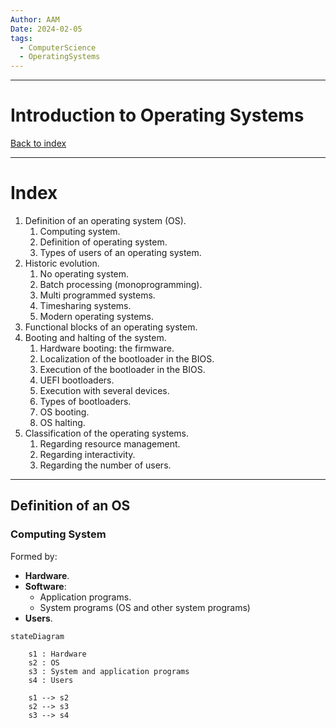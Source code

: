 ```yaml
---
Author: AAM
Date: 2024-02-05
tags:
  - ComputerScience
  - OperatingSystems
---
```

---
# Introduction to Operating Systems

[Back to index](../OS.md)

---
# Index

1. Definition of an operating system (OS).
	1. Computing system.
	2. Definition of operating system.
	3. Types of users of an operating system.
2. Historic evolution.
	1. No operating system.
	2. Batch processing (monoprogramming).
	3. Multi programmed systems.
	4. Timesharing systems.
	5. Modern operating systems.
3. Functional blocks of an operating system.
4. Booting and halting of the system.
	1. Hardware booting: the firmware.
	2. Localization of the bootloader in the BIOS.
	3. Execution of the bootloader in the BIOS.
	4. UEFI bootloaders.
	5. Execution with several devices.
	6. Types of bootloaders.
	7. OS booting.
	8. OS halting.
5. Classification of the operating systems.
	1. Regarding resource management.
	2. Regarding interactivity.
	3. Regarding the number of users.

---

## Definition of an OS

### Computing System

Formed by:
- **Hardware**.
- **Software**:
	- Application programs.
	- System programs (OS and other system programs)
- **Users**.

```mermaid
stateDiagram

	s1 : Hardware
	s2 : OS
	s3 : System and application programs
	s4 : Users
	
	s1 --> s2
	s2 --> s3
	s3 --> s4
```
